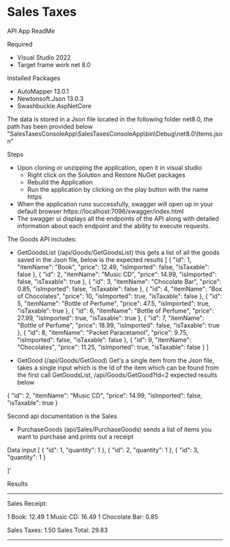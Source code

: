 # Sales Taxes

API App ReadMe

Required
- Visual Studio 2022
- Target frame work net 8.0

Installed Packages 
- AutoMapper 13.0.1
- Newtonsoft.Json 13.0.3
- Swashbuckle.AspNetCore

The data is stored in a Json file located in the following folder net8.0, the path has been provided below
"SalesTaxesConsoleApp\SalesTaxesConsoleApp\bin\Debug\net8.0\Items.json"

Steps 
- Upon cloning or unzipping the application, open it in visual studio 
	- Right click on the Solution and Restore NuGet packages 
	- Rebuild the Application 
	- Run the application by clicking on the play button with the name https
- When the application runs successfully, swagger will open up in your default browser https://localhost:7096/swagger/index.html
- The swagger ui displays all the endpoints of the API along with detailed information about each endpoint and the ability to execute requests.

The Goods API includes:
- GetGoodsList (/api/Goods/GetGoodsList) this gets a list of all the goods saved in the Json file, below is the expected results
[
  {
    "id": 1,
    "itemName": "Book",
    "price": 12.49,
    "isImported": false,
    "isTaxable": false
  },
  {
    "id": 2,
    "itemName": "Music CD",
    "price": 14.99,
    "isImported": false,
    "isTaxable": true
  },
  {
    "id": 3,
    "itemName": "Chocolate Bar",
    "price": 0.85,
    "isImported": false,
    "isTaxable": false
  },
  {
    "id": 4,
    "itemName": "Box of Chocolates",
    "price": 10,
    "isImported": true,
    "isTaxable": false
  },
  {
    "id": 5,
    "itemName": "Bottle of Perfume",
    "price": 47.5,
    "isImported": true,
    "isTaxable": true
  },
  {
    "id": 6,
    "itemName": "Bottle of Perfume",
    "price": 27.99,
    "isImported": true,
    "isTaxable": true
  },
  {
    "id": 7,
    "itemName": "Bottle of Perfume",
    "price": 18.99,
    "isImported": false,
    "isTaxable": true
  },
  {
    "id": 8,
    "itemName": "Packet Paracetamol",
    "price": 9.75,
    "isImported": false,
    "isTaxable": false
  },
  {
    "id": 9,
    "itemName": "Chocolates",
    "price": 11.25,
    "isImported": true,
    "isTaxable": false
  }
]

- GetGood (/api/Goods/GetGood) Get's a single item from the Json file, takes a single input which is the Id of the item which can be found from the first call GetGoodsList, 
/api/Goods/GetGood?Id=2
expected results below 

{
  "id": 2,
  "itemName": "Music CD",
  "price": 14.99,
  "isImported": false,
  "isTaxable": true
}

Second api documentation is the Sales
- PurchaseGoods (api/Sales/PurchaseGoods) sends a list of items you want to purchase and prints out a receipt 

Data input 
[
  {
    "id": 1,
    "quantity": 1
  },
  {
    "id": 2,
    "quantity": 1
  },
  {
    "id": 3,
    "quantity": 1
  }

]'

Results

--------------------------------------------------

Sales Receipt: 

1 Book: 12.49
1 Music CD: 16.49
1 Chocolate Bar: 0.85

Sales Taxes: 1.50
Sales Total: 29.83

--------------------------------------------------
